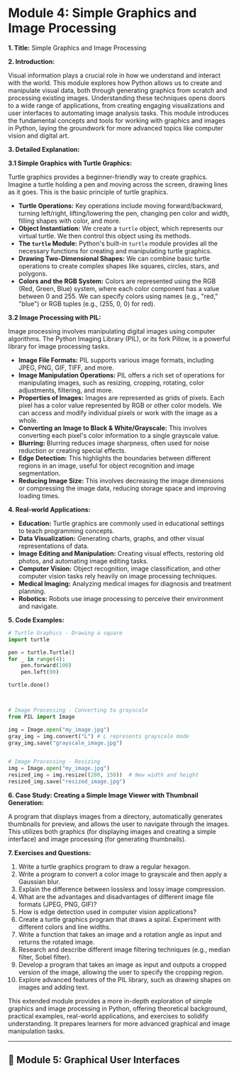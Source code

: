 # Module 4: Simple Graphics and Image Processing

**1. Title:** Simple Graphics and Image Processing

**2. Introduction:**

Visual information plays a crucial role in how we understand and interact with the world.  This module explores how Python allows us to create and manipulate visual data, both through generating graphics from scratch and processing existing images. Understanding these techniques opens doors to a wide range of applications, from creating engaging visualizations and user interfaces to automating image analysis tasks.  This module introduces the fundamental concepts and tools for working with graphics and images in Python, laying the groundwork for more advanced topics like computer vision and digital art.


**3. Detailed Explanation:**

**3.1 Simple Graphics with Turtle Graphics:**

Turtle graphics provides a beginner-friendly way to create graphics.  Imagine a turtle holding a pen and moving across the screen, drawing lines as it goes. This is the basic principle of turtle graphics.

* **Turtle Operations:**  Key operations include moving forward/backward, turning left/right, lifting/lowering the pen, changing pen color and width, filling shapes with color, and more.
* **Object Instantiation:** We create a `turtle` object, which represents our virtual turtle.  We then control this object using its methods.
* **The `turtle` Module:** Python's built-in `turtle` module provides all the necessary functions for creating and manipulating turtle graphics.
* **Drawing Two-Dimensional Shapes:** We can combine basic turtle operations to create complex shapes like squares, circles, stars, and polygons.
* **Colors and the RGB System:**  Colors are represented using the RGB (Red, Green, Blue) system, where each color component has a value between 0 and 255. We can specify colors using names (e.g., "red," "blue") or RGB tuples (e.g., (255, 0, 0) for red).

**3.2 Image Processing with PIL:**

Image processing involves manipulating digital images using computer algorithms. The Python Imaging Library (PIL), or its fork Pillow, is a powerful library for image processing tasks.

* **Image File Formats:** PIL supports various image formats, including JPEG, PNG, GIF, TIFF, and more.
* **Image Manipulation Operations:** PIL offers a rich set of operations for manipulating images, such as resizing, cropping, rotating, color adjustments, filtering, and more.
* **Properties of Images:**  Images are represented as grids of pixels. Each pixel has a color value represented by RGB or other color models. We can access and modify individual pixels or work with the image as a whole.
* **Converting an Image to Black & White/Grayscale:** This involves converting each pixel's color information to a single grayscale value.
* **Blurring:** Blurring reduces image sharpness, often used for noise reduction or creating special effects.
* **Edge Detection:** This highlights the boundaries between different regions in an image, useful for object recognition and image segmentation.
* **Reducing Image Size:** This involves decreasing the image dimensions or compressing the image data, reducing storage space and improving loading times.


**4. Real-world Applications:**

* **Education:** Turtle graphics are commonly used in educational settings to teach programming concepts.
* **Data Visualization:**  Generating charts, graphs, and other visual representations of data.
* **Image Editing and Manipulation:** Creating visual effects, restoring old photos, and automating image editing tasks.
* **Computer Vision:** Object recognition, image classification, and other computer vision tasks rely heavily on image processing techniques.
* **Medical Imaging:** Analyzing medical images for diagnosis and treatment planning.
* **Robotics:** Robots use image processing to perceive their environment and navigate.


**5. Code Examples:**

```python
# Turtle Graphics - Drawing a square
import turtle

pen = turtle.Turtle()
for _ in range(4):
    pen.forward(100)
    pen.left(90)

turtle.done()



# Image Processing - Converting to grayscale
from PIL import Image

img = Image.open("my_image.jpg")
gray_img = img.convert("L") # L represents grayscale mode
gray_img.save("grayscale_image.jpg")


# Image Processing - Resizing
img = Image.open("my_image.jpg")
resized_img = img.resize((200, 150))  # New width and height
resized_img.save("resized_image.jpg")
```


**6. Case Study: Creating a Simple Image Viewer with Thumbnail Generation:**

A program that displays images from a directory, automatically generates thumbnails for preview, and allows the user to navigate through the images. This utilizes both graphics (for displaying images and creating a simple interface) and image processing (for generating thumbnails).


**7. Exercises and Questions:**

1. Write a turtle graphics program to draw a regular hexagon.
2. Write a program to convert a color image to grayscale and then apply a Gaussian blur.
3. Explain the difference between lossless and lossy image compression.
4. What are the advantages and disadvantages of different image file formats (JPEG, PNG, GIF)?
5. How is edge detection used in computer vision applications?
6.  Create a turtle graphics program that draws a spiral.  Experiment with different colors and line widths.
7.  Write a function that takes an image and a rotation angle as input and returns the rotated image.
8.  Research and describe different image filtering techniques (e.g., median filter, Sobel filter).
9.  Develop a program that takes an image as input and outputs a cropped version of the image, allowing the user to specify the cropping region.
10. Explore advanced features of the PIL library, such as drawing shapes on images and adding text.


This extended module provides a more in-depth exploration of simple graphics and image processing in Python, offering theoretical background, practical examples, real-world applications, and exercises to solidify understanding.  It prepares learners for more advanced graphical and image manipulation tasks.

--------------------------------------------------------------------------------


## 📖 Module 5: Graphical User Interfaces
#